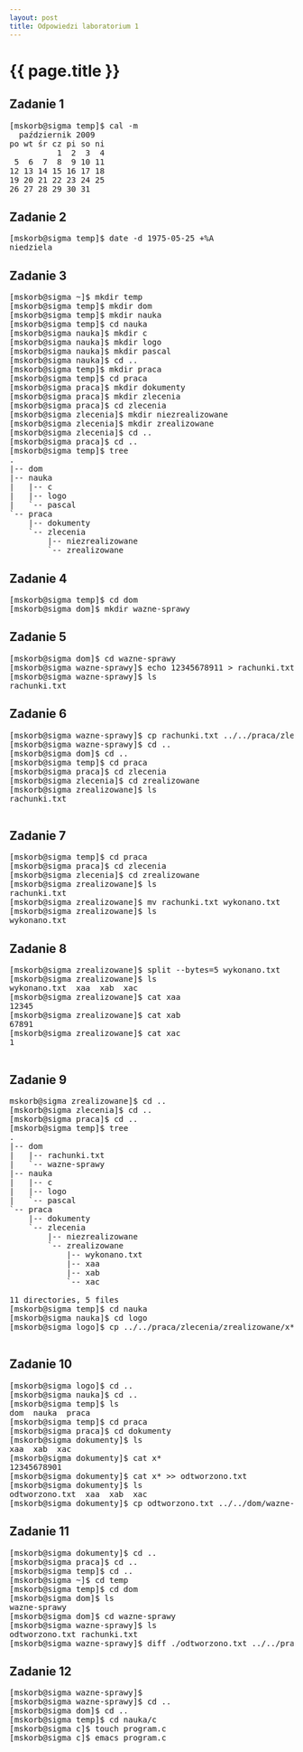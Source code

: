 ```yaml
---
layout: post
title: Odpowiedzi laboratorium 1
---
```


# {{ page.title }}

## Zadanie 1
<pre>
[mskorb@sigma temp]$ cal -m
  październik 2009
po wt śr cz pi so ni
          1  2  3  4
 5  6  7  8  9 10 11
12 13 14 15 16 17 18
19 20 21 22 23 24 25
26 27 28 29 30 31
</pre>

## Zadanie 2
<pre>
[mskorb@sigma temp]$ date -d 1975-05-25 +%A
niedziela
</pre>

## Zadanie 3
<pre>
[mskorb@sigma ~]$ mkdir temp
[mskorb@sigma temp]$ mkdir dom
[mskorb@sigma temp]$ mkdir nauka
[mskorb@sigma temp]$ cd nauka
[mskorb@sigma nauka]$ mkdir c
[mskorb@sigma nauka]$ mkdir logo
[mskorb@sigma nauka]$ mkdir pascal
[mskorb@sigma nauka]$ cd ..
[mskorb@sigma temp]$ mkdir praca
[mskorb@sigma temp]$ cd praca
[mskorb@sigma praca]$ mkdir dokumenty
[mskorb@sigma praca]$ mkdir zlecenia
[mskorb@sigma praca]$ cd zlecenia
[mskorb@sigma zlecenia]$ mkdir niezrealizowane
[mskorb@sigma zlecenia]$ mkdir zrealizowane
[mskorb@sigma zlecenia]$ cd .. 
[mskorb@sigma praca]$ cd ..
[mskorb@sigma temp]$ tree
.
|-- dom
|-- nauka
|   |-- c
|   |-- logo
|   `-- pascal
`-- praca
    |-- dokumenty
    `-- zlecenia
        |-- niezrealizowane
        `-- zrealizowane
</pre>

## Zadanie 4
<pre>
[mskorb@sigma temp]$ cd dom
[mskorb@sigma dom]$ mkdir wazne-sprawy
</pre>

## Zadanie 5

<pre>
[mskorb@sigma dom]$ cd wazne-sprawy
[mskorb@sigma wazne-sprawy]$ echo 12345678911 > rachunki.txt
[mskorb@sigma wazne-sprawy]$ ls
rachunki.txt
</pre>

## Zadanie 6

<pre>
[mskorb@sigma wazne-sprawy]$ cp rachunki.txt ../../praca/zlecenia/zrealizowane
[mskorb@sigma wazne-sprawy]$ cd ..
[mskorb@sigma dom]$ cd ..
[mskorb@sigma temp]$ cd praca
[mskorb@sigma praca]$ cd zlecenia
[mskorb@sigma zlecenia]$ cd zrealizowane
[mskorb@sigma zrealizowane]$ ls
rachunki.txt

</pre>


## Zadanie 7

<pre>
[mskorb@sigma temp]$ cd praca
[mskorb@sigma praca]$ cd zlecenia
[mskorb@sigma zlecenia]$ cd zrealizowane
[mskorb@sigma zrealizowane]$ ls
rachunki.txt
[mskorb@sigma zrealizowane]$ mv rachunki.txt wykonano.txt
[mskorb@sigma zrealizowane]$ ls
wykonano.txt
</pre>


## Zadanie 8

<pre>
[mskorb@sigma zrealizowane]$ split --bytes=5 wykonano.txt
[mskorb@sigma zrealizowane]$ ls
wykonano.txt  xaa  xab  xac
[mskorb@sigma zrealizowane]$ cat xaa
12345
[mskorb@sigma zrealizowane]$ cat xab
67891
[mskorb@sigma zrealizowane]$ cat xac
1

</pre>


## Zadanie 9

<pre>
mskorb@sigma zrealizowane]$ cd ..
[mskorb@sigma zlecenia]$ cd ..
[mskorb@sigma praca]$ cd ..
[mskorb@sigma temp]$ tree
.
|-- dom
|   |-- rachunki.txt
|   `-- wazne-sprawy
|-- nauka
|   |-- c
|   |-- logo
|   `-- pascal
`-- praca
    |-- dokumenty
    `-- zlecenia
        |-- niezrealizowane
        `-- zrealizowane
            |-- wykonano.txt
            |-- xaa
            |-- xab
            `-- xac

11 directories, 5 files
[mskorb@sigma temp]$ cd nauka
[mskorb@sigma nauka]$ cd logo
[mskorb@sigma logo]$ cp ../../praca/zlecenia/zrealizowane/x* ../../praca/dokumenty

</pre>

## Zadanie 10

<pre>
[mskorb@sigma logo]$ cd ..
[mskorb@sigma nauka]$ cd ..
[mskorb@sigma temp]$ ls
dom  nauka  praca
[mskorb@sigma temp]$ cd praca
[mskorb@sigma praca]$ cd dokumenty
[mskorb@sigma dokumenty]$ ls
xaa  xab  xac
[mskorb@sigma dokumenty]$ cat x*
12345678901
[mskorb@sigma dokumenty]$ cat x* >> odtworzono.txt
[mskorb@sigma dokumenty]$ ls
odtworzono.txt  xaa  xab  xac
[mskorb@sigma dokumenty]$ cp odtworzono.txt ../../dom/wazne-sprawy
</pre>

## Zadanie 11

<pre>
[mskorb@sigma dokumenty]$ cd ..
[mskorb@sigma praca]$ cd ..
[mskorb@sigma temp]$ cd ..
[mskorb@sigma ~]$ cd temp
[mskorb@sigma temp]$ cd dom
[mskorb@sigma dom]$ ls
wazne-sprawy
[mskorb@sigma dom]$ cd wazne-sprawy
[mskorb@sigma wazne-sprawy]$ ls
odtworzono.txt rachunki.txt
[mskorb@sigma wazne-sprawy]$ diff ./odtworzono.txt ../../praca/zlecenia/zrealizowane/wykonano.txt
</pre>

## Zadanie 12

<pre>
[mskorb@sigma wazne-sprawy]$ 
[mskorb@sigma wazne-sprawy]$ cd ..
[mskorb@sigma dom]$ cd ..
[mskorb@sigma temp]$ cd nauka/c
[mskorb@sigma c]$ touch program.c
[mskorb@sigma c]$ emacs program.c
</pre>


